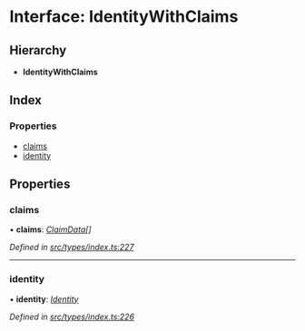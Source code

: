 # Interface: IdentityWithClaims

## Hierarchy

* **IdentityWithClaims**

## Index

### Properties

* [claims](identitywithclaims.md#claims)
* [identity](identitywithclaims.md#identity)

## Properties

###  claims

• **claims**: *[ClaimData](claimdata.md)[]*

*Defined in [src/types/index.ts:227](https://github.com/PolymathNetwork/polymesh-sdk/blob/da32f46a/src/types/index.ts#L227)*

___

###  identity

• **identity**: *[Identity](../classes/identity.md)*

*Defined in [src/types/index.ts:226](https://github.com/PolymathNetwork/polymesh-sdk/blob/da32f46a/src/types/index.ts#L226)*
